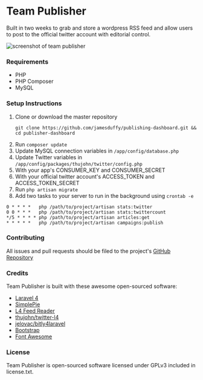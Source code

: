 # Team Publisher

Built in two weeks to grab and store a wordpress RSS feed and allow users to post to the official twitter account with editorial control.

![screenshot of team publisher](https://raw.github.com/jamesduffy/publishing-dashboard/master/screenshot.png)


### Requirements

* PHP
* PHP Composer
* MySQL


### Setup Instructions

1. Clone or download the master repository
   ```
   git clone https://github.com/jamesduffy/publishing-dashboard.git && cd publisher-dashboard
   ```
2. Run `composer update`
3. Update MySQL connection variables in `/app/config/database.php`
4. Update Twitter variables in `/app/config/packages/thujohn/twitter/config.php`
  1. With your app's CONSUMER_KEY and CONSUMER_SECRET
  2. With your official twitter account's ACCESS_TOKEN and ACCESS_TOKEN_SECRET
5. Run `php artisan migrate`
6. Add two tasks to your server to run in the background using `crontab -e`
```
0 * * * *	php /path/to/project/artisan stats:twitter
0 0 * * *	php /path/to/project/artisan stats:twittercount
*/5 * * * *	php /path/to/project/artisan articles:get
* * * * *	php /path/to/project/artisan campaigns:publish
```


### Contributing

All issues and pull requests should be filed to the project's [GitHub Repository](https://github.com/jamesduffy/publishing-dashboard)


### Credits

Team Publisher is built with these awesome open-sourced software:

* [Laravel 4](http://laravel.com/)
* [SimplePie](http://simplepie.org/)
* [L4 Feed Reader](https://github.com/awjudd/l4-feed-reader)
* [thujohn/twitter-l4](https://github.com/thujohn/twitter-l4)
* [jelovac/bitly4laravel](https://github.com/jelovac/bitly4laravel)
* [Bootstrap](http://getbootstrap.com/)
* [Font Awesome](http://fontawesome.io/)


### License

Team Publisher is open-sourced software licensed under GPLv3 included in license.txt.
